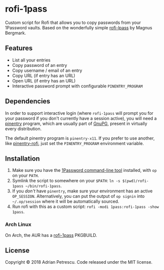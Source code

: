 # rofi-1pass

Custom script for Rofi that allows you to copy passwords from your 1Password vaults. Based on the
wonderfully simple [rofi-lpass](https://github.com/Mange/rofi-lpass) by Magnus Bergmark.

## Features

* List all your entries
* Copy password of an entry
* Copy username / email of an entry
* Copy URL (if entry has an URL)
* Open URL (if entry has an URL)
* Interactive password prompt with configurable `PINENTRY_PROGRAM`

## Dependencies

In order to support interactive login (where `rofi-1pass` will prompt you for your password if you
don't currently have a session active), you will need a [pinentry](https://www.gnupg.org/related_software/pinentry/index.html)
program, which are usually part of [GnuPG](https://www.gnupg.org/), present in virtually every distribution.

The default pinentry program is `pinentry-x11`. If you prefer to use another, like [pinentry-rofi](https://gist.github.com/sardemff7/759cbf956bea20d382a6128c641d2746),
just set the `PINENTRY_PROGRAM` environment variable.

## Installation

1. Make sure you have the [1Password command-line tool](https://support.1password.com/command-line-getting-started/)
installed, with `op` on your `PATH`.
2. Symlink the script to somewhere on your `$PATH`: `ln -s $(pwd)/rofi-1pass ~/bin/rofi-1pass`.
3. If you _don't_ have `pinentry`, make sure your environment has an active `OP_SESSION`.
Alternatively, you can put the output of `op signin` into `~/.op/session` where it will be
automatically sourced.
4. Run rofi with this as a custom script: `rofi -modi 1pass:rofi-1pass -show 1pass`.

### Arch Linux

On Arch, the AUR has a [rofi-1pass](https://aur.archlinux.org/packages/rofi-1pass/) PKGBUILD.
## License

Copyright © 2018 Adrian Petrescu. Code released under the MIT license.
